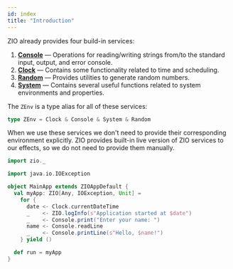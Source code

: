 ```yaml
---
id: index
title: "Introduction"
---
```


ZIO already provides four build-in services:

1. **[Console](console.md)** — Operations for reading/writing strings from/to the standard input, output, and error console.
2. **[Clock](clock.md)** — Contains some functionality related to time and scheduling.
3. **[Random](random.md)** — Provides utilities to generate random numbers.
4. **[System](system.md)** — Contains several useful functions related to system environments and properties.

The `ZEnv` is a type alias for all of these services:

```scala
type ZEnv = Clock & Console & System & Random
```

When we use these services we don't need to provide their corresponding environment explicitly. ZIO provides built-in live version of ZIO services to our effects, so we do not need to provide them manually.

```scala mdoc:compile-only
import zio._

import java.io.IOException

object MainApp extends ZIOAppDefault {
  val myApp: ZIO[Any, IOException, Unit] = 
    for {
      date <- Clock.currentDateTime
      _    <- ZIO.logInfo(s"Application started at $date")
      _    <- Console.print("Enter your name: ")
      name <- Console.readLine
      _    <- Console.printLine(s"Hello, $name!")
    } yield ()

  def run = myApp
}
```
